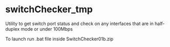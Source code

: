 ﻿# switchChecker_tmp
Utility to get switch port status and check on any interfaces that are in half-duplex mode or under 100Mbps 

To launch run .bat file inside SwitchChecker01b.zip


